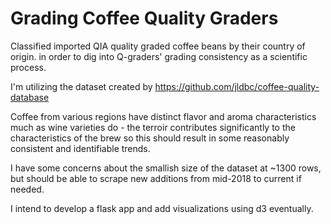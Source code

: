 # Grading Coffee Quality Graders

Classified imported QIA quality graded coffee beans by their country of origin. in order to dig into Q-graders' grading consistency as a scientific process.

I'm utilizing the dataset created by https://github.com/jldbc/coffee-quality-database

Coffee from various regions have distinct flavor and aroma characteristics much as wine varieties do - the terroir contributes significantly to the characteristics of the brew so this should result in some reasonably consistent and identifiable trends.

I have some concerns about the smallish size of the dataset at ~1300 rows, but should be able to scrape new additions from mid-2018 to current if needed.

I intend to develop a flask app and add visualizations using d3 eventually.
